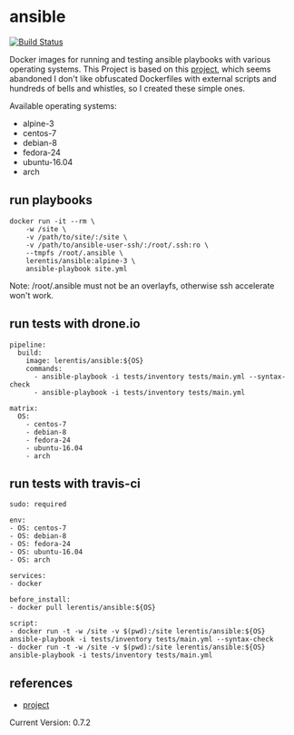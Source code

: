 # ansible  

[![Build Status](https://drone.burntbunch.org/api/badges/lerentis/ansible-container/status.svg)](https://drone.burntbunch.org/lerentis/ansible-container)

Docker images for running and testing ansible playbooks with various operating systems.
This Project is based on this [project](https://github.com/pauvos/ansible), which seems abandoned
I don't like obfuscated Dockerfiles with external scripts and hundreds of bells and whistles, so I created these simple ones.

Available operating systems:

* alpine-3
* centos-7
* debian-8
* fedora-24
* ubuntu-16.04
* arch

## run playbooks

    docker run -it --rm \
        -w /site \
        -v /path/to/site/:/site \
        -v /path/to/ansible-user-ssh/:/root/.ssh:ro \
        --tmpfs /root/.ansible \
        lerentis/ansible:alpine-3 \
        ansible-playbook site.yml

Note: /root/.ansible must not be an overlayfs, otherwise ssh accelerate won't work.

## run tests with drone.io

    pipeline:
      build:
        image: lerentis/ansible:${OS}
        commands:
          - ansible-playbook -i tests/inventory tests/main.yml --syntax-check
          - ansible-playbook -i tests/inventory tests/main.yml

    matrix:
      OS:
        - centos-7
        - debian-8
        - fedora-24
        - ubuntu-16.04
        - arch

## run tests with travis-ci

    sudo: required

    env:
    - OS: centos-7
    - OS: debian-8
    - OS: fedora-24
    - OS: ubuntu-16.04
    - OS: arch

    services:
    - docker

    before_install:
    - docker pull lerentis/ansible:${OS}

    script:
    - docker run -t -w /site -v $(pwd):/site lerentis/ansible:${OS} ansible-playbook -i tests/inventory tests/main.yml --syntax-check
    - docker run -t -w /site -v $(pwd):/site lerentis/ansible:${OS} ansible-playbook -i tests/inventory tests/main.yml

## references

* [project](https://git.burntbunch.org/lerentis/ansible-container)

Current Version: 0.7.2